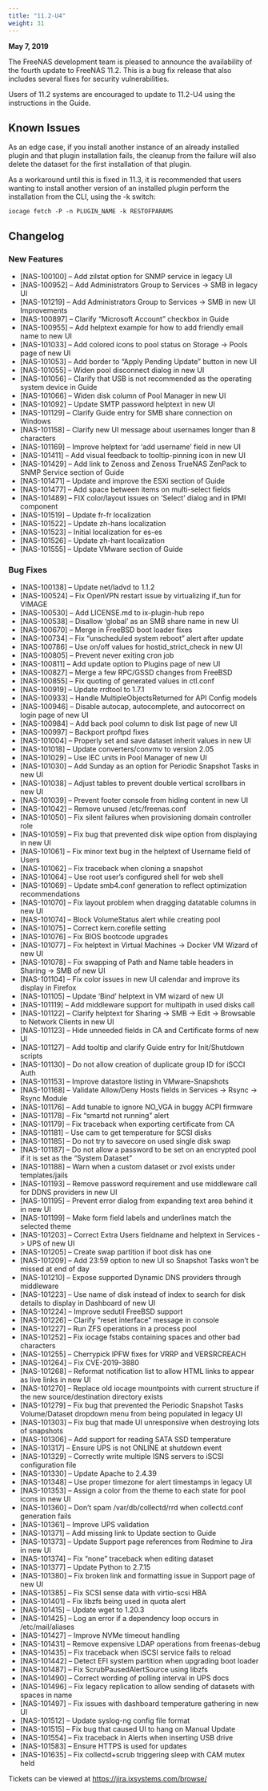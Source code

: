 ```yaml
---
title: "11.2-U4"
weight: 31
---
```


**May 7, 2019**

The FreeNAS development team is pleased to announce the availability of the fourth update to FreeNAS 11.2. This is a bug fix release that also includes several fixes for security vulnerabilities.

Users of 11.2 systems are encouraged to update to 11.2-U4 using the instructions in the Guide.

## Known Issues

As an edge case, if you install another instance of an already installed plugin and that plugin installation fails, the cleanup from the failure will also delete the dataset for the first installation of that plugin.

As a workaround until this is fixed in 11.3, it is recommended that users wanting to install another version of an installed plugin perform the installation from the CLI, using the -k switch:

`iocage fetch -P -n PLUGIN_NAME -k RESTOFPARAMS`

## Changelog
 
### New Features

+ [NAS-100100] – Add zilstat option for SNMP service in legacy UI
+ [NAS-100952] – Add Administrators Group to Services -> SMB in legacy UI
+ [NAS-101219] – Add Administrators Group to Services -> SMB in new UI
Improvements
+ [NAS-100897] – Clarify “Microsoft Account” checkbox in Guide
+ [NAS-100955] – Add helptext example for how to add friendly email name to new UI
+ [NAS-101033] – Add colored icons to pool status on Storage -> Pools page of new UI
+ [NAS-101053] – Add border to “Apply Pending Update” button in new UI
+ [NAS-101055] – Widen pool disconnect dialog in new UI
+ [NAS-101056] – Clarify that USB is not recommended as the operating system device in Guide
+ [NAS-101066] – Widen disk column of Pool Manager in new UI
+ [NAS-101092] – Update SMTP password helptext in new UI
+ [NAS-101129] – Clarify Guide entry for SMB share connection on Windows
+ [NAS-101158] – Clarify new UI message about usernames longer than 8 characters
+ [NAS-101169] – Improve helptext for ‘add username’ field in new UI
+ [NAS-101411] – Add visual feedback to tooltip-pinning icon in new UI
+ [NAS-101429] – Add link to Zenoss and Zenoss TrueNAS ZenPack to SNMP Service section of Guide
+ [NAS-101471] – Update and improve the ESXi section of Guide
+ [NAS-101477] – Add space between items on multi-select fields
+ [NAS-101489] – FIX color/layout issues on ‘Select’ dialog and in IPMI component
+ [NAS-101519] – Update fr-fr localization
+ [NAS-101522] – Update zh-hans localization
+ [NAS-101523] – Initial localization for es-es
+ [NAS-101526] – Update zh-hant localization
+ [NAS-101555] – Update VMware section of Guide

### Bug Fixes

+ [NAS-100138] – Update net/ladvd to 1.1.2
+ [NAS-100524] – Fix OpenVPN restart issue by virtualizing if_tun for VIMAGE
+ [NAS-100530] – Add LICENSE.md to ix-plugin-hub repo
+ [NAS-100538] – Disallow ‘global’ as an SMB share name in new UI
+ [NAS-100670] – Merge in FreeBSD boot loader fixes
+ [NAS-100734] – Fix “unscheduled system reboot” alert after update
+ [NAS-100786] – Use on/off values for hostid_strict_check in new UI
+ [NAS-100805] – Prevent never exiting cron job
+ [NAS-100811] – Add update option to Plugins page of new UI
+ [NAS-100827] – Merge a few RPC/GSSD changes from FreeBSD
+ [NAS-100855] – Fix quoting of generated values in ctl.conf
+ [NAS-100919] – Update rrdtool to 1.7.1
+ [NAS-100933] – Handle MultipleObjectsReturned for API Config models
+ [NAS-100946] – Disable autocap, autocomplete, and autocorrect on login page of new UI
+ [NAS-100984] – Add back pool column to disk list page of new UI
+ [NAS-100997] – Backport proftpd fixes
+ [NAS-101004] – Properly set and save dataset inherit values in new UI
+ [NAS-101018] – Update converters/convmv to version 2.05
+ [NAS-101029] – Use IEC units in Pool Manager of new UI
+ [NAS-101030] – Add Sunday as an option for Periodic Snapshot Tasks in new UI
+ [NAS-101038] – Adjust tables to prevent double vertical scrollbars in new UI
+ [NAS-101039] – Prevent footer console from hiding content in new UI
+ [NAS-101042] – Remove unused /etc/freenas.conf
+ [NAS-101050] – Fix silent failures when provisioning domain controller role
+ [NAS-101059] – Fix bug that prevented disk wipe option from displaying in new UI
+ [NAS-101061] – Fix minor text bug in the helptext of Username field of Users
+ [NAS-101062] – Fix traceback when cloning a snapshot
+ [NAS-101064] – Use root user’s configured shell for web shell
+ [NAS-101069] – Update smb4.conf generation to reflect optimization recommendations
+ [NAS-101070] – Fix layout problem when dragging datatable columns in new UI
+ [NAS-101074] – Block VolumeStatus alert while creating pool
+ [NAS-101075] – Correct kern.corefile setting
+ [NAS-101076] – Fix BIOS bootcode upgrades
+ [NAS-101077] – Fix helptext in Virtual Machines -> Docker VM Wizard of new UI
+ [NAS-101078] – Fix swapping of Path and Name table headers in Sharing -> SMB of new UI
+ [NAS-101104] – Fix color issues in new UI calendar and improve its display in Firefox
+ [NAS-101105] – Update ‘Bind’ helptext in VM wizard of new UI
+ [NAS-101119] – Add middleware support for multipath in used disks call
+ [NAS-101122] – Clarify helptext for Sharing -> SMB -> Edit -> Browsable to Network Clients in new UI
+ [NAS-101123] – Hide unneeded fields in CA and Certificate forms of new UI
+ [NAS-101127] – Add tooltip and clarify Guide entry for Init/Shutdown scripts
+ [NAS-101130] – Do not allow creation of duplicate group ID for iSCCI Auth
+ [NAS-101153] – Improve datastore listing in VMware-Snapshots
+ [NAS-101168] – Validate Allow/Deny Hosts fields in Services -> Rsync -> Rsync Module
+ [NAS-101176] – Add tunable to ignore NO_VGA in buggy ACPI firmware
+ [NAS-101178] – Fix “smartd not running” alert
+ [NAS-101179] – Fix traceback when exporting certificate from CA
+ [NAS-101181] – Use cam to get temperature for SCSI disks
+ [NAS-101185] – Do not try to savecore on used single disk swap
+ [NAS-101187] – Do not allow a password to be set on an encrypted pool if it is set as the “System Dataset”
+ [NAS-101188] – Warn when a custom dataset or zvol exists under templates/jails
+ [NAS-101193] – Remove password requirement and use middleware call for DDNS providers in new UI
+ [NAS-101195] – Prevent error dialog from expanding text area behind it in new UI
+ [NAS-101199] – Make form field labels and underlines match the selected theme
+ [NAS-101203] – Correct Extra Users fieldname and helptext in Services -> UPS of new UI
+ [NAS-101205] – Create swap partition if boot disk has one
+ [NAS-101209] – Add 23:59 option to new UI so Snapshot Tasks won’t be missed at end of day
+ [NAS-101210] – Expose supported Dynamic DNS providers through middleware
+ [NAS-101223] – Use name of disk instead of index to search for disk details to display in Dashboard of new UI
+ [NAS-101224] – Improve sedutil FreeBSD support
+ [NAS-101226] – Clarify “reset interface” message in console
+ [NAS-101227] – Run ZFS operations in a process pool
+ [NAS-101252] – Fix iocage fstabs containing spaces and other bad characters
+ [NAS-101255] – Cherrypick IPFW fixes for VRRP and VERSRCREACH
+ [NAS-101264] – Fix CVE-2019-3880
+ [NAS-101268] – Reformat notification list to allow HTML links to appear as live links in new UI
+ [NAS-101270] – Replace old iocage mountpoints with current structure if the new source/destination directory exists
+ [NAS-101279] – Fix bug that prevented the Periodic Snapshot Tasks Volume/Dataset dropdown menu from being populated in legacy UI
+ [NAS-101303] – Fix bug that made UI unresponsive when destroying lots of snapshots
+ [NAS-101306] – Add support for reading SATA SSD temperature
+ [NAS-101317] – Ensure UPS is not ONLINE at shutdown event
+ [NAS-101329] – Correctly write multiple ISNS servers to iSCSI configuration file
+ [NAS-101330] – Update Apache to 2.4.39
+ [NAS-101348] – Use proper timezone for alert timestamps in legacy UI
+ [NAS-101353] – Assign a color from the theme to each state for pool icons in new UI
+ [NAS-101360] – Don’t spam /var/db/collectd/rrd when collectd.conf generation fails
+ [NAS-101361] – Improve UPS validation
+ [NAS-101371] – Add missing link to Update section to Guide
+ [NAS-101373] – Update Support page references from Redmine to Jira in new UI
+ [NAS-101374] – Fix “none” traceback when editing dataset
+ [NAS-101377] – Update Python to 2.7.15
+ [NAS-101380] – Fix broken link and formatting issue in Support page of new UI
+ [NAS-101385] – Fix SCSI sense data with virtio-scsi HBA
+ [NAS-101401] – Fix libzfs being used in quota alert
+ [NAS-101415] – Update wget to 1.20.3
+ [NAS-101425] – Log an error if a dependency loop occurs in /etc/mail/aliases
+ [NAS-101427] – Improve NVMe timeout handling
+ [NAS-101431] – Remove expensive LDAP operations from freenas-debug
+ [NAS-101435] – Fix traceback when iSCSI service fails to reload
+ [NAS-101442] – Detect EFI system partition when upgrading boot loader
+ [NAS-101487] – Fix ScrubPausedAlertSource using libzfs
+ [NAS-101490] – Correct wording of polling interval in UPS docs
+ [NAS-101496] – Fix legacy replication to allow sending of datasets with spaces in name
+ [NAS-101497] – Fix issues with dashboard temperature gathering in new UI
+ [NAS-101512] – Update syslog-ng config file format
+ [NAS-101515] – Fix bug that caused UI to hang on Manual Update
+ [NAS-101554] – Fix traceback in Alerts when inserting USB drive
+ [NAS-101583] – Ensure HTTPS is used for updates
+ [NAS-101635] – Fix collectd+scrub triggering sleep with CAM mutex held

Tickets can be viewed at https://jira.ixsystems.com/browse/